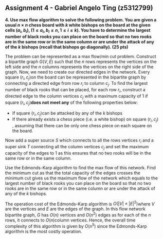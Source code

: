 ## Assignment 4 - Gabriel Angelo Ting (z5312799)

**4. Use max flow algorithm to solve the following problem. You are given a usual $n \times n$​​​​ chess board with $k$​​​​ white bishops on the board at the given cells $(a_i , b_i)$​​​​, $(1 \le a_i , b_i \le n, 1 \le i \le k)$​​​​. You have to determine the largest number of black rooks you can place on the board so that no two rooks are in the same row or in the same column or are under the attack of any of the $k$ bishops (recall that bishops go diagonally). (25 pts)**

The problem can be represented as a max flow/min cut problem. Construct a bipartite graph $G(V,E)$​​​​ such that the $n$​​​​ rows represents the vertices on the left side and the $n$​​ columns represents the vertices on the right side of the graph. Now, we need to create our directed edges in the network. Every square $(r_i, c_j)$​​ on the board can be represented in the bipartite graph by connecting a directed edge from row $r_i$​​ to column $c_j$​​. To find the largest number of black rooks that can be placed, for each row $r_i$​​, construct a directed edge to the column vertices $c_j$ with a maximum capacity of 1​​ if square $(r_i,c_j)$​​​​ **does not meet any** of the following properties below:

- If square $(r_i, c_j)$​ can be attacked by any of the $k$ bishops
- If there already exists a chess piece (i.e. a white bishop) on square $(r_i,c_j)$​​, assuming that there can be only one chess piece on each square on the board.

Now add a super source $S$ which connects to all the rows vertices $r_i$ and a super sink $T$ connecting all the column vertices $c_j$ and set the maximum capacity of the edges to 1 as this ensures that no two rooks will be in the same row or in the same column.

Use the Edmonds-Karp algorithm to find the max flow of this network. Find the minimum cut as that the total capacity of the edges crosses the minimum cut gives us the maximum flow of the network which equals to the largest number of black rooks you can place on the board so that no two rooks are in the same row or in the same column or are under the attack of any of the $k$​​ bishops.

The operation cost of the Edmonds-Karp algorithm is $O(|V| \times |E|^2)$​​​ where $V$​​​ are the vertices and $E$​​​​ are the edges of the graph. In this flow network bipartite graph, $G$​​​ has $O(n)$​​​ vertices and $O(n^2)$​​​ edges as for each of the $n$​ rows, it connects to $O(n)$​ column vertices. Hence, the overall time complexity of this algorithm is given by $O(n^5)$​​​​​ since the Edmonds-Karp algorithm is the most costly operation.

